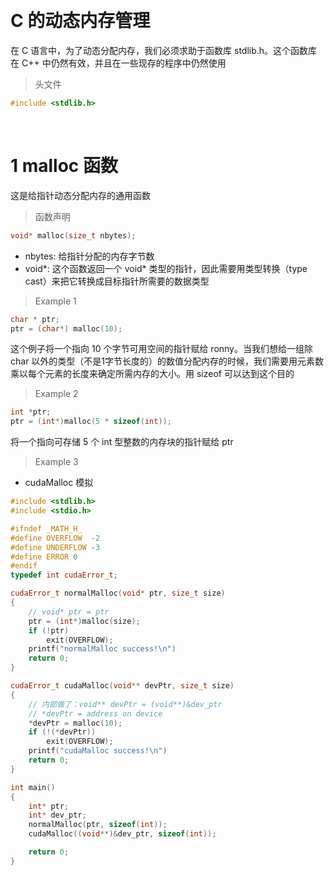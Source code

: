 
&emsp;
# C 的动态内存管理
在 C 语言中，为了动态分配内存，我们必须求助于函数库 stdlib.h。这个函数库在 C++ 中仍然有效，并且在一些现存的程序中仍然使用

>头文件
```c++
#include <stdlib.h>
```

&emsp;
# 1 malloc 函数
这是给指针动态分配内存的通用函数
>函数声明
```c++
void* malloc(size_t nbytes);
```
- nbytes: 给指针分配的内存字节数
- void*: 这个函数返回一个 void* 类型的指针，因此需要用类型转换（type cast）来把它转换成目标指针所需要的数据类型 

>Example 1
```c++
char * ptr;
ptr = (char*) malloc(10);
```
这个例子将一个指向 10 个字节可用空间的指针赋给 ronny。当我们想给一组除 char 以外的类型（不是1字节长度的）的数值分配内存的时候，我们需要用元素数乘以每个元素的长度来确定所需内存的大小。用 sizeof 可以达到这个目的

>Example 2
```c++
int *ptr;
ptr = (int*)malloc(5 * sizeof(int));
```
将一个指向可存储 5 个 int 型整数的内存块的指针赋给 ptr


>Example 3
- cudaMalloc 模拟
```c++
#include <stdlib.h>
#include <stdio.h>

#ifndef _MATH_H_
#define OVERFLOW  -2
#define UNDERFLOW -3
#define ERROR 0
#endif 
typedef int cudaError_t;

cudaError_t normalMalloc(void* ptr, size_t size)
{
    // void* ptr = ptr
    ptr = (int*)malloc(size);
    if (!ptr)
        exit(OVERFLOW);
    printf("normalMalloc success!\n")
    return 0;
}

cudaError_t cudaMalloc(void** devPtr, size_t size)
{
    // 内部做了：void** devPtr = (void**)&dev_ptr
    // *devPtr = address on device
    *devPtr = malloc(10);
    if (!(*devPtr))
        exit(OVERFLOW);
    printf("cudaMalloc success!\n")
    return 0;
}

int main()
{
    int* ptr;
    int* dev_ptr;
    normalMalloc(ptr, sizeof(int));
    cudaMalloc((void**)&dev_ptr, sizeof(int));

    return 0;
}
```
